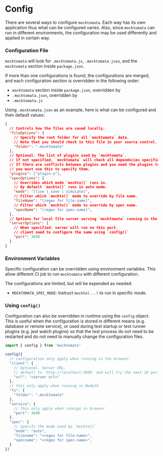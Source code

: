 # Config

There are several ways to configure `mocktomata`.
Each way has its own application thus what can be configured varies.
Also, since `mocktomata` can run in different environments,
the configuration may be used differently and applied in certain way.

### Configuration File

`mocktomata` will look for `.mocktomata.js`, `.mocktomata.json`, and the `mocktomata` section inside `package.json`.

If more than one configurations is found,
the configurations are merged,
and each configuration section is overridden in the following order:

- `mocktomata` section inside `package.json`, overridden by
- `.mocktomata.json`, overridden by
- `.mocktomata.js`

Using `.mocktomata.json` as an example,
here is what can be configured and their default values:

```json
{
  // Controls how the files are saved locally.
  "fileOptions": {
    // Specify the root folder for all `mocktomata` data.
    // Note that you should check in this file in your source control.
    "folder": ".mocktomata"
  },
  // Optional. The list of plugins used by `mocktomata`.
  // If not specified, `mocktomata` will check all dependncies specified in `package.json` for installed plugins.
  // If there are conflicts between plugins and you need the plugins to load in certain order,
  // you must use this to specify them.
  "plugins": ["plugin-a"],
  "specOptions": {
    // Overrides which mode `mockto()` runs in.
    // By default `mockto()` runs in auto mode.
    "mode": "[live | save | simulate]",
    // Filter which `mockto()` mode to override by file name.
    "fileName": "[regex for file-name]",
    // Filter which `mockto()` mode to override by spec name.
    "specName": "[regex for spec-name]",
  },
  // Options for local file server serving `mocktomata` running in the browser.
  "serverOptions": {
    // When specified, server will run on this port.
    // client need to configure the same using `config()`
    "port": 3698
  }
}
```

### Environment Variables

Specific configuration can be overridden using environment variables.
This allow different CI job to run `mocktomata` with different configuration.

The configurations are limited,
but will be expended as needed.

- `MOCKTOMATA_SPEC_MODE`: instruct `mockto(...)` to run in specific mode.

### Using `config()`

Configuration can also be overridden in runtime using the `config` object.
This is useful when the configuration is stored in different means (e.g. database or remote service),
or used during test startup or test runner plugins (e.g. jest watch plugins) so that the test process do not need to be restarted and do not need to manually change the configuration files.

```js
import { config } from 'mocktomata'

config({
  // configuration only apply when running in the browser.
  "client": {
    // Optional. Server URL.
    // default to `http://localhost:3698` and will try the next 10 ports up to 3708
    "url": "<server url>"
  },
  // this only apply when running in NodeJS
  "fs": {
    "folder": ".mocktomata"
  },
  "service": {
    // this only apply when runnign in browser
    "port": 3698
  },
  "spec": {
    // Specify the mode used by `mockto()`
    "mode": "auto",
    "filename": "<regex for file-name>",
    "specname": "<regex for spec-name>",
  }
})
```
